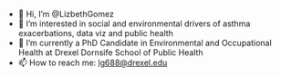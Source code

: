 - 👋 Hi, I’m @LizbethGomez
- 👀 I’m interested in social and environmental drivers of asthma exacerbations, data viz and public health
- 🌱 I’m currently a PhD Candidate in Environmental and Occupational Health at Drexel Dornsife School of Public Health
- 📫 How to reach me: lg688@drexel.edu

<!---
LizbethGomez/LizbethGomez is a ✨ special ✨ repository because its `README.md` (this file) appears on your GitHub profile.
You can click the Preview link to take a look at your changes.
--->
